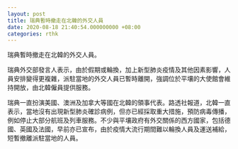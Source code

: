 ```yaml
---
layout: post
title: 瑞典暫時撤走在北韓的外交人員
date: 2020-08-18 21:40:54.000000000 +08:00
categories: rthk
---
```


瑞典暫時撤走在北韓的外交人員。

瑞典外交部發言人表示，由於假期或輪換，加上新型肺炎疫情及其他因素影響，人員安排變得更複雜，派駐當地的外交人員已暫時離開，強調位於平壤的大使館會維持開放，由北韓僱員提供服務。

瑞典一直扮演美國、澳洲及加拿大等國在北韓的領事代表。路透社報道，北韓一直表示，當地沒有出現新型肺炎確診病例，但亦已經採取重大措施，預防病毒傳播，例如停止大部分航班及列車服務。不少與平壤政府有外交關係的西方國家，包括德國、英國及法國，早前亦已宣布，由於疫情大流行期間難以輪換人員及運送補給，短暫撤離派駐當地的人員。
